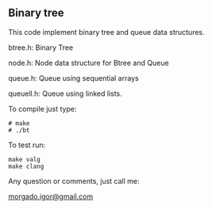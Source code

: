 ## Binary tree

This code implement binary tree and queue data structures.


btree.h: Binary Tree

node.h: Node data structure for Btree and Queue

queue.h: Queue using sequential arrays

queuell.h: Queue using linked lists.


To compile just type:

```
# make
# ./bt
```

To test run:

```
make valg
make clang
```

Any question or comments, just call me:

<morgado.igor@gmail.com>


